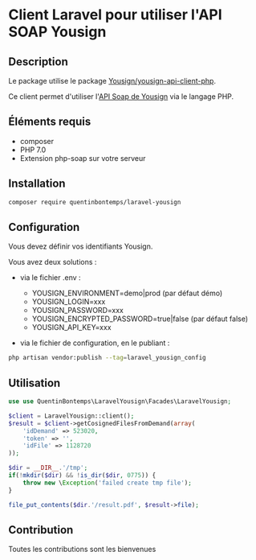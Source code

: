 # Client Laravel pour utiliser l'API SOAP Yousign

## Description
Le package utilise le package [Yousign/yousign-api-client-php](https://github.com/Yousign/yousign-api-client-php).

Ce client permet d'utiliser l'[API Soap de Yousign](http://developer.yousign.fr) via le langage PHP.

## Éléments requis
- composer
- PHP 7.0
- Extension php-soap sur votre serveur

## Installation
```bash
composer require quentinbontemps/laravel-yousign
```

## Configuration

Vous devez définir vos identifiants Yousign.

Vous avez deux solutions :
- via le fichier .env :
    - YOUSIGN_ENVIRONMENT=demo|prod (par défaut démo)
    - YOUSIGN_LOGIN=xxx
    - YOUSIGN_PASSWORD=xxx
    - YOUSIGN_ENCRYPTED_PASSWORD=true|false (par défaut false)
    - YOUSIGN_API_KEY=xxx
    
- via le fichier de configuration, en le publiant :
```bash
php artisan vendor:publish --tag=laravel_yousign_config
```

## Utilisation

```php
use use QuentinBontemps\LaravelYousign\Facades\LaravelYousign;

$client = LaravelYousign::client();
$result = $client->getCosignedFilesFromDemand(array(
    'idDemand' => 523020,
    'token' => '',
    'idFile' => 1128720
));

$dir = __DIR__.'/tmp';
if(!mkdir($dir) && !is_dir($dir, 0775)) {
    throw new \Exception('failed create tmp file');
}

file_put_contents($dir.'/result.pdf', $result->file);
```

## Contribution
Toutes les contributions sont les bienvenues